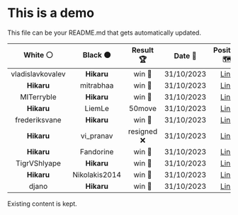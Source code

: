 # This is a demo

This file can be your README.md that gets automatically updated.

<!--START_SECTION:chessStats-->
<!-- Automatically generated with https://github.com/Balastrong/chess-stats-action -->

| White ⚪ | Black ⚫ | Result 🏆 | Date 📅 | Position 🗺️ |
|:---:|:---:|:---:|:---:|:---:|
| vladislavkovalev | **Hikaru** | win 🥇 | 31/10/2023 | <a href="http://www.ee.unb.ca/cgi-bin/tervo/fen.pl?select=8/5p1p/3N1Ppk/p2b4/2p5/3n2P1/P6K/5R2 w - -">Link</a> |
| **Hikaru** | mitrabhaa | win 🥇 | 31/10/2023 | <a href="http://www.ee.unb.ca/cgi-bin/tervo/fen.pl?select=8/3r2k1/p2P2p1/2p2p1p/PbK4P/4P1P1/5P2/1R1R4 b - -">Link</a> |
| MITerryble | **Hikaru** | win 🥇 | 31/10/2023 | <a href="http://www.ee.unb.ca/cgi-bin/tervo/fen.pl?select=8/8/2p2kp1/pp6/P2PKP2/2P2Bnr/8/5R2 w - -">Link</a> |
| **Hikaru** | LiemLe | 50move  | 31/10/2023 | <a href="http://www.ee.unb.ca/cgi-bin/tervo/fen.pl?select=8/8/8/R2nk3/8/3r4/5K2/8 w - -">Link</a> |
| frederiksvane | **Hikaru** | win 🥇 | 31/10/2023 | <a href="http://www.ee.unb.ca/cgi-bin/tervo/fen.pl?select=7R/1kp5/2bp4/p6P/2Pp4/3P4/4K3/1r6 b - -">Link</a> |
| **Hikaru** | vi_pranav | resigned ❌ | 31/10/2023 | <a href="http://www.ee.unb.ca/cgi-bin/tervo/fen.pl?select=8/p7/2PK4/1P1Qq3/5k2/5n2/P1r5/8 w - -">Link</a> |
| **Hikaru** | Fandorine | win 🥇 | 31/10/2023 | <a href="http://www.ee.unb.ca/cgi-bin/tervo/fen.pl?select=1r4k1/5pp1/q2Rn3/1B2P2p/5P1P/6P1/3Q3K/1R6 b - -">Link</a> |
| TigrVShlyape | **Hikaru** | win 🥇 | 31/10/2023 | <a href="http://www.ee.unb.ca/cgi-bin/tervo/fen.pl?select=8/p1r5/1p3k1p/1n1p1p2/3P2p1/R1P3P1/3NrPP1/3R2K1 w - -">Link</a> |
| **Hikaru** | Nikolakis2014 | win 🥇 | 31/10/2023 | <a href="http://www.ee.unb.ca/cgi-bin/tervo/fen.pl?select=2R3k1/5p1p/3B1bp1/1r2n3/7N/4P3/5PPP/6K1 b - -">Link</a> |
| djano | **Hikaru** | win 🥇 | 31/10/2023 | <a href="http://www.ee.unb.ca/cgi-bin/tervo/fen.pl?select=1rq3k1/5pp1/p3p2p/3pP3/3P4/2PB1NB1/1n3PPP/3R2K1 w - -">Link</a> |

<!--END_SECTION:chessStats-->

Existing content is kept.
